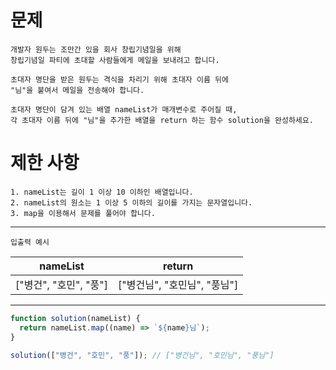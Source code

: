 # 문제

```
개발자 원두는 조만간 있을 회사 창립기념일을 위해
창립기념일 파티에 초대할 사람들에게 메일을 보내려고 합니다.

초대자 명단을 받은 원두는 격식을 차리기 위해 초대자 이름 뒤에
"님"을 붙여서 메일을 전송해야 합니다.

초대자 명단이 담겨 있는 배열 nameList가 매개변수로 주어질 때,
각 초대자 이름 뒤에 "님"을 추가한 배열을 return 하는 함수 solution을 완성하세요.
```

# 제한 사항

```
1. nameList는 길이 1 이상 10 이하인 배열입니다.
2. nameList의 원소는 1 이상 5 이하의 길이를 가지는 문자열입니다.
3. map을 이용해서 문제를 풀어야 합니다.
```

---

`입출력 예시`

|        nameList        |            return            |
| :--------------------: | :--------------------------: |
| ["병건", "호민", "풍"] | ["병건님", "호민님", "풍님"] |

---

```js
function solution(nameList) {
  return nameList.map((name) => `${name}님`);
}

solution(["병건", "호민", "풍"]); // ["병건님", "호민님", "풍님"]
```
